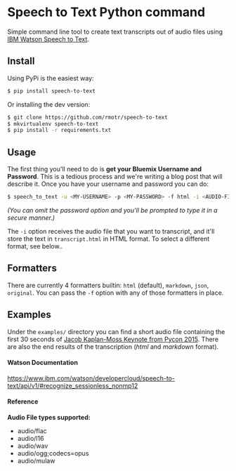 # Speech to Text Python command

Simple command line tool to create text transcripts out of audio files using [IBM Watson Speech to Text](https://www.ibm.com/watson/developercloud/speech-to-text.html).

## Install

Using PyPi is the easiest way:

```bash
$ pip install speech-to-text
```

Or installing the dev version:

```bash
$ git clone https://github.com/rmotr/speech-to-text
$ mkvirtualenv speech-to-text
$ pip install -r requirements.txt
```

## Usage

The first thing you'll need to do is **get your Bluemix Username and Password**. This is a tedious process and we're writing a blog post that will describe it. Once you have your username and password you can do:

```bash
$ speech_to_text -u <MY-USERNAME> -p <MY-PASSWORD> -f html -i <AUDIO-FILE> transcript.html
```

_(You can omit the password option and you'll be prompted to type it in a secure manner.)_

The `-i` option receives the audio file that you want to transcript, and it'll store the text in `transcript.html` in HTML format. To select a different format, see below..

## Formatters

There are currently 4 formatters builtin: `html` (default), `markdown`, `json`, `original`. You can pass the `-f` option with any of those formatters in place.

## Examples

Under the `examples/` directory you can find a short audio file containing the first 30 seconds of [Jacob Kaplan-Moss Keynote from Pycon 2015](https://www.youtube.com/watch?v=hIJdFxYlEKE). There are also the end results of the transcription (_html_ and _markdown_ format).

#### Watson Documentation

https://www.ibm.com/watson/developercloud/speech-to-text/api/v1/#recognize_sessionless_nonmp12

#### Reference

**Audio File types supported:**

* audio/flac
* audio/l16
* audio/wav
* audio/ogg;codecs=opus
* audio/mulaw
